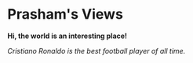 # Prasham's Views 

**Hi, the world is an interesting place!**

*Cristiano Ronaldo is the best football player of all time.*
